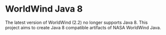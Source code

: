 # WorldWind Java 8

The latest version of WorldWind (2.2) no longer supports Java 8.  This project aims to create Java 8 compatible artifacts of NASA WorldWind Java.

